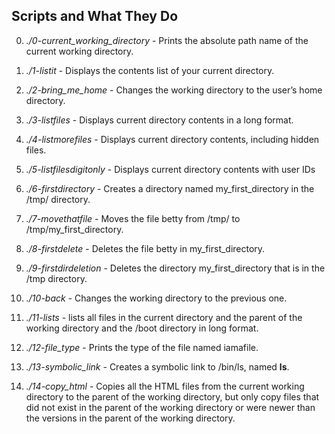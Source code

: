 ## **Scripts and What They Do**

0. *./0-current_working_directory* - Prints the absolute path name of the current working directory.

1. *./1-listit* - Displays the contents list of your current directory.

2. *./2-bring_me_home* - Changes the working directory to the user’s home directory.

3. *./3-listfiles* - Displays current directory contents in a long format.

4. *./4-listmorefiles* - Displays current directory contents, including hidden files.

5. *./5-listfilesdigitonly* - Displays current directory contents with user IDs

6. *./6-firstdirectory* - Creates a directory named my_first_directory in the /tmp/ directory.

7. *./7-movethatfile* - Moves the file betty from /tmp/ to /tmp/my_first_directory.

8. *./8-firstdelete* - Deletes the file betty in my_first_directory.

9. *./9-firstdirdeletion* - Deletes the directory my_first_directory that is in the /tmp directory.

10. *./10-back* - Changes the working directory to the previous one.

11. *./11-lists* - lists all files in the current directory and the parent of the working directory and the /boot directory in long format.

12. *./12-file_type* - Prints the type of the file named iamafile.

13. *./13-symbolic_link* - Creates a symbolic link to /bin/ls, named __ls__.

14. *./14-copy_html* - Copies all the HTML files from the current working directory to the parent of the working directory, but only copy files that did not exist in the parent of the working directory or were newer than the versions in the parent of the working directory.
